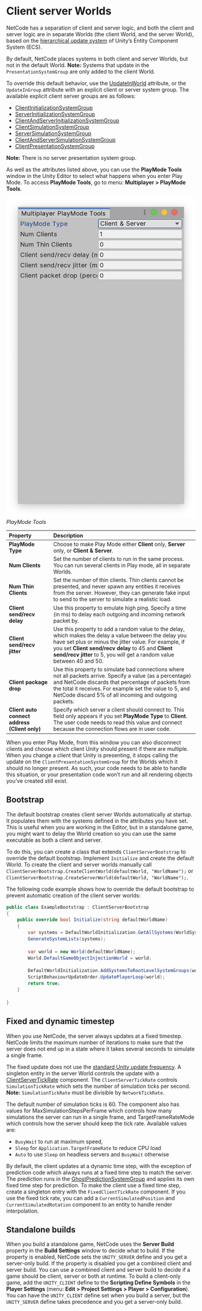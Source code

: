 # Client server Worlds

NetCode has a separation of client and server logic, and both the client and server logic are in separate Worlds (the client World, and the server World), based on the [hierarchical update system](https://docs.unity3d.com/Packages/com.unity.entities@latest/index.html?subfolder=/manual/system_update_order.html) of Unity’s Entity Component System (ECS).

By default, NetCode places systems in both client and server Worlds, but not in the default World. **Note:** Systems that update in the `PresentationSystemGroup` are only added to the client World.

To override this default behavior, use the  [UpdateInWorld](https://docs.unity3d.com/Packages/com.unity.netcode@latest/index.html?subfolder=/api/Unity.NetCode.UpdateInWorld.html) attribute, or the `UpdateInGroup` attribute with an explicit client or server system group. The available explicit client server groups are as follows:

* [ClientInitializationSystemGroup](https://docs.unity3d.com/Packages/com.unity.netcode@latest/index.html?subfolder=/api/Unity.NetCode.ClientInitializationSystemGroup.html)
* [ServerInitializationSystemGroup](https://docs.unity3d.com/Packages/com.unity.netcode@latest/index.html?subfolder=/api/Unity.NetCode.ServerInitializationSystemGroup.html)
* [ClientAndServerInitializationSystemGroup](https://docs.unity3d.com/Packages/com.unity.netcode@latest/index.html?subfolder=/api/Unity.NetCode.ClientAndServerInitializationSystemGroup.html)
* [ClientSimulationSystemGroup](https://docs.unity3d.com/Packages/com.unity.netcode@latest/index.html?subfolder=/api/Unity.NetCode.ClientSimulationSystemGroup.html)
* [ServerSimulationSystemGroup](https://docs.unity3d.com/Packages/com.unity.netcode@latest/index.html?subfolder=/api/Unity.NetCode.ServerSimulationSystemGroup.html)
* [ClientAndServerSimulationSystemGroup ](https://docs.unity3d.com/Packages/com.unity.netcode@latest/index.html?subfolder=/api/Unity.NetCode.ClientAndServerSimulationSystemGroup.html)
* [ClientPresentationSystemGroup](https://docs.unity3d.com/Packages/com.unity.netcode@latest/index.html?subfolder=/api/Unity.NetCode.ClientPresentationSystemGroup.html)

**Note:** There is no server presentation system group.

As well as the attributes listed above, you can use the __PlayMode Tools__ window in the Unity Editor to select what happens when you enter Play Mode. To access __PlayMode Tools__, go to menu: __Multiplayer &gt; PlayMode Tools__.

![PlayMode Tools](images/playmode-tools.png)<br/>_PlayMode Tools_

|**Property**|**Description**|
|:---|:---|
|__PlayMode Type__|Choose to make Play Mode either __Client__ only, __Server__ only, or __Client & Server__.|
|__Num Clients__|Set the number of clients to run in the same process. You can run several clients in Play mode, all in separate Worlds.|
|__Num Thin Clients__|Set the number of thin clients. Thin clients cannot be presented, and never spawn any entities it receives from the server. However, they can generate fake input to send to the server to simulate a realistic load.|
|__Client send/recv delay__|Use this property to emulate high ping. Specify a time (in ms) to delay each outgoing and incoming network packet by. |
|__Client send/recv jitter__|Use this property to add a random value to the delay, which makes the delay a value between the delay you have set plus or minus the jitter value. For example, if you set __Client send/recv delay__ to 45 and __Client send/recv jitter__ to 5, you will get a random value between 40 and 50.|
|__Client package drop__|Use this property to simulate bad connections where not all packets arrive. Specify a value (as a percentage) and NetCode discards that percentage of packets from the total it receives. For example set the value to 5, and NetCode discard 5% of all incoming and outgoing packets.|
|__Client auto connect address (Client only)__|Specify which server a client should connect to. This field only appears if you set __PlayMode Type__ to __Client__. The user code needs to read this value and connect because the connection flows are in user code. |

When you enter Play Mode, from this window you can also disconnect clients and choose which client Unity should present if there are multiple. When you change a client that Unity is presenting, it stops calling the update on the `ClientPresentationSystemGroup` for the Worlds which it should no longer present. As such, your code needs to be able to handle this situation, or your presentation code won’t run and all rendering objects you’ve created still exist.

## Bootstrap

The default bootstrap creates client server Worlds automatically at startup. It populates them with the systems defined in the attributes you have set. This is useful when you are working in the Editor, but in a standalone game, you might want to delay the World creation so you can use the same executable as both a client and server.

To do this, you can create a class that extends `ClientServerBootstrap` to override the default bootstrap. Implement `Initialize` and create the default World. To create the client and server worlds manually call `ClientServerBootstrap.CreateClientWorld(defaultWorld, "WorldName");` or `ClientServerBootstrap.CreateServerWorld(defaultWorld, "WorldName");`.

The following code example shows how to override the default bootstrap to prevent automatic creation of the client server worlds:

```c#
public class ExampleBootstrap : ClientServerBootstrap
{
    public override bool Initialize(string defaultWorldName)
    {
        var systems = DefaultWorldInitialization.GetAllSystems(WorldSystemFilterFlags.Default);
        GenerateSystemLists(systems);

        var world = new World(defaultWorldName);
        World.DefaultGameObjectInjectionWorld = world;

        DefaultWorldInitialization.AddSystemsToRootLevelSystemGroups(world, ExplicitDefaultWorldSystems);
        ScriptBehaviourUpdateOrder.UpdatePlayerLoop(world);
        return true;
    }

}
```

## Fixed and dynamic timestep

When you use NetCode, the server always updates at a fixed timestep. NetCode limits the maximum number of iterations to make sure that the server does not end up in a state where it takes several seconds to simulate a single frame.

The fixed update does not use the [standard Unity update frequency](https://docs.unity3d.com/Manual/class-TimeManager.html). A singleton entity in the server World controls the update with a [ClientServerTickRate](https://docs.unity3d.com/Packages/com.unity.netcode@latest/index.html?subfolder=/api/Unity.NetCode.ClientServerTickRate.html) component. The `ClientServerTickRate` controls `SimulationTickRate` which sets the number of simulation ticks per second. **Note:** `SimulationTickRate` must be divisible by `NetworkTickRate`.

The default number of simulation ticks is 60. The component also has values for MaxSimulationStepsPerFrame which controls how many simulations the server can run in a single frame, and TargetFrameRateMode which controls how the server should keep the tick rate. Available values are:
* `BusyWait` to run at maximum speed,
* `Sleep` for `Application.TargetFrameRate` to reduce CPU load
* `Auto` to use `Sleep` on headless servers and `BusyWait` otherwise

By default, the client updates at a dynamic time step, with the exception of prediction code which always runs at a fixed time step to match the server. The prediction runs in the [GhostPredictionSystemGroup](https://docs.unity3d.com/Packages/com.unity.netcode@latest/index.html?subfolder=/api/Unity.NetCode.GhostPredictionSystemGroup.html) and applies its own fixed time step for prediction. To make the client use a fixed time step, create a singleton entry with the `FixedClientTickRate` component. If you use the fixed tick rate, you can add a `CurrentSimulatedPosition` and `CurrentSimulatedRotation` component to an entity to handle render interpolation.

## Standalone builds

When you build a standalone game, NetCode uses the __Server Build__ property in the __Build Settings__ window to decide what to build. If the property is enabled, NetCode sets the ```UNITY_SERVER``` define and you get a server-only build. If the property is disabled you get a combined client and server build. You can use a combined client and server build to decide if a game should be client, server or both at runtime. To build a client-only game, add the ```UNITY_CLIENT``` define to the __Scripting Define Symbols__ in the __Player Settings__ (menu: __Edit &gt; Project Settings &gt; Player &gt; Configuration__). You can have the ```UNITY_CLIENT``` define set when you build a server, but the ```UNITY_SERVER``` define takes precedence and you get a server-only build.
